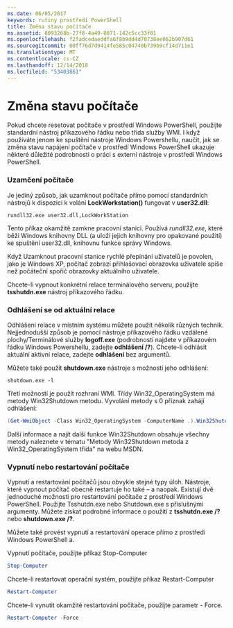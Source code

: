 ```yaml
---
ms.date: 06/05/2017
keywords: rutiny prostředí PowerShell
title: Změna stavu počítače
ms.assetid: 8093268b-27f8-4a49-8871-142c5cc33f01
ms.openlocfilehash: f2fadcedaeddfa6f8b9dd4d70738ee062b907d61
ms.sourcegitcommit: 00ff76d7d9414fe585c04740b739b9cf14d711e1
ms.translationtype: MT
ms.contentlocale: cs-CZ
ms.lasthandoff: 12/14/2018
ms.locfileid: "53403861"
---
```

# <a name="changing-computer-state"></a>Změna stavu počítače

Pokud chcete resetovat počítače v prostředí Windows PowerShell, použijte standardní nástroj příkazového řádku nebo třída služby WMI. I když používáte jenom ke spuštění nástroje Windows Powershellu, naučit, jak se změna stavu napájení počítače v prostředí Windows PowerShell ukazuje některé důležité podrobnosti o práci s externí nástroje v prostředí Windows PowerShell.

### <a name="locking-a-computer"></a>Uzamčení počítače

Je jediný způsob, jak uzamknout počítače přímo pomocí standardních nástrojů k dispozici k volání **LockWorkstation()** fungovat v **user32.dll**:

```
rundll32.exe user32.dll,LockWorkStation
```

Tento příkaz okamžitě zamkne pracovní stanici. Používá *rundll32.exe*, které běží Windows knihovny DLL (a uloží jejich knihovny pro opakované použití) ke spuštění user32.dll, knihovnu funkce správy Windows.

Když Uzamknout pracovní stanice rychlé přepínání uživatelů je povolen, jako je Windows XP, počítač zobrazí přihlašovací obrazovka uživatele spíše než počáteční spořič obrazovky aktuálního uživatele.

Chcete-li vypnout konkrétní relace terminálového serveru, použijte **tsshutdn.exe** nástroj příkazového řádku.

### <a name="logging-off-the-current-session"></a>Odhlášení se od aktuální relace

Odhlášení relace v místním systému můžete použít několik různých technik. Nejjednodušší způsob je pomocí nástroje příkazového řádku vzdálené plochy/Terminálové služby **logoff.exe** (podrobnosti najdete v příkazovém řádku Windows Powershellu, zadejte **odhlášení /?**). Chcete-li odhlásit aktuální aktivní relace, zadejte **odhlášení** bez argumentů.

Můžete také použít **shutdown.exe** nástroje s možností jeho odhlášení:

```
shutdown.exe -l
```

Třetí možností je použít rozhraní WMI. Třídy Win32_OperatingSystem má metody Win32Shutdown metodu. Vyvolání metody s 0 příznak zahájí odhlášení:

```powershell
(Get-WmiObject -Class Win32_OperatingSystem -ComputerName .).Win32Shutdown(0)
```

Další informace a najít další funkce Win32Shutdown obsahuje všechny metody naleznete v tématu "Metody Win32Shutdown metoda z Win32_OperatingSystem třída" na webu MSDN.

### <a name="shutting-down-or-restarting-a-computer"></a>Vypnutí nebo restartování počítače

Vypnutí a restartování počítačů jsou obvykle stejné typy úloh. Nástroje, které vypnout počítač obecně restartuje ho také – a naopak. Existují dvě jednoduché možnosti pro restartování počítače z prostředí Windows PowerShell. Použijte Tsshutdn.exe nebo Shutdown.exe s příslušnými argumenty. Můžete získat podrobné informace o použití z **tsshutdn.exe /?** nebo **shutdown.exe /?**.

Můžete také provést vypnutí a restartování operace přímo z prostředí Windows PowerShell a.

Vypnutí počítače, použijte příkaz Stop-Computer

```powershell
Stop-Computer
```

Chcete-li restartovat operační systém, použijte příkaz Restart-Computer

```powershell
Restart-Computer
```

Chcete-li vynutit okamžité restartování počítače, použijte parametr - Force.

```powershell
Restart-Computer -Force
```
